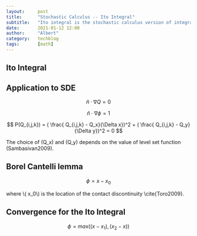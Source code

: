 ```yaml
---
layout:     post
title:      "Stochastic Calculus -- Ito Integral"
subtitle:   "Ito integral is the stochastic calculus version of integration of ordinary calculus"
date:       2021-01-12 12:00
author:     "Albert"
category:   techblog
tags:       [math]
---
```



<h2 class="section-heading">Ito Integral</h2>


<h2 class="section-heading">Application to SDE</h2>

<html>
<body>
  

</body>
</html>

$$
    \hat{{n}} \cdot \nabla Q = 0
$$

$$
    \hat{{n}} \cdot \nabla \phi = 1
$$


$$
    P(Q_{i,j,k}) = ( \frac{ Q_{i,j,k} - Q_x}{\Delta x})^2 +  ( \frac{ Q_{i,j,k} - Q_y}{\Delta y})^2 = 0
$$

<html>
<body>
  
The choice of \(Q_x\) and \(Q_y\) depends on the value of level set function (Sambasivan2009). 
</body>
</html>

<h2 class="section-heading">Borel Cantelli lemma </h2>



$$
     \phi = x - x_0
$$

<html>
<body>
 where \( x_0\) is the location of the contact discontinuity \cite{Toro2009}.

</body>
</html>

<h2 class="section-heading">Convergence for the Ito Integral</h2>


$$
    \phi = max( (x - x_1), (x_2 - x))
$$

